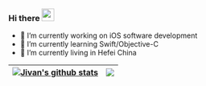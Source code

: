 ### Hi there <img src="https://media.giphy.com/media/hvRJCLFzcasrR4ia7z/giphy.gif" width="25px">

- 💼 I’m currently working on iOS software development
- 📖 I’m currently learning Swift/Objective-C
- 🏢 I’m currently living in Hefei China

| <a href="https://github.com/JivanHuang/github-readme-stats"><img align="center" src="https://github-readme-stats.vercel.app/api?username=JivanHuang&show_icons=true&include_all_commits=true&theme=default&hide_border=true" alt="Jivan's github stats" /></a> | <a href="https://github.com/JivanHuang/github-readme-stats"><img align="center" src="https://github-readme-stats.vercel.app/api/top-langs/?username=JivanHuang&layout=compact&theme=default&hide_border=true" /></a> |
| ------------- | ------------- |
